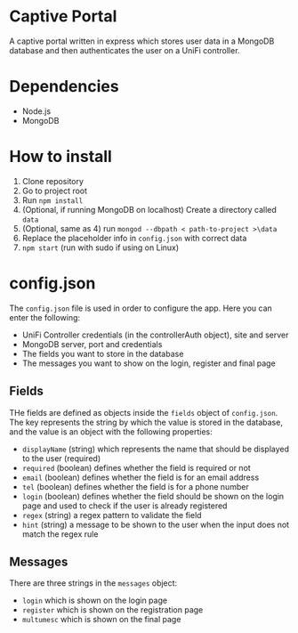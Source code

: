 Captive Portal
==============
A captive portal written in express which stores user data in a MongoDB database and then authenticates the user on a UniFi controller.

Dependencies
============

* Node.js
* MongoDB

How to install
==============

1. Clone repository
2. Go to project root
3. Run `npm install`
4. (Optional, if running MongoDB on localhost) Create a directory called `data`
5. (Optional, same as 4) run `mongod --dbpath < path-to-project >\data`
6. Replace the placeholder info in `config.json` with correct data
7. `npm start` (run with sudo if using on Linux)

config.json
===========
The `config.json` file is used in order to configure the app. Here you can enter the following:
* UniFi Controller credentials (in the controllerAuth object), site and server
* MongoDB server, port and credentials
* The fields you want to store in the database
* The messages you want to show on the login, register and final page

Fields
------
THe fields are defined as objects inside the `fields` object of `config.json`. The key represents the string by which the value is stored in the database, and the value is an object with the following properties:
* `displayName` (string) which represents the name that should be displayed to the user (required)
* `required`  (boolean) defines whether the field is required or not
* `email` (boolean) defines whether the field is for an email address
* `tel` (boolean) defines whether the field is for a phone number
* `login` (boolean) defines whether the field should be shown on the login page and used to check if the user is already registered
* `regex` (string) a regex pattern to validate the field
* `hint` (string) a message to be shown to the user when the input does not match the regex rule

Messages
--------
There are three strings in the `messages` object:
* `login` which is shown on the login page
* `register` which is shown on the registration page
* `multumesc` which is shown on the final page
